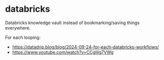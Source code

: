 # databricks
Databricks knowledge vault instead of bookmarking/saving things everywhere.

For each looping:
* https://datadrip.blog/blog/2024-09-24-for-each-databricks-workflows/
* https://www.youtube.com/watch?v=CCgIIlg7VWg
